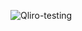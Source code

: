 ![Qliro-testing](https://user-images.githubusercontent.com/55736152/152245549-192f6980-1ada-413d-8b22-f7ec4e107ca1.jpg)
